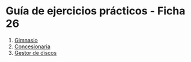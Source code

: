 # Guía de ejercicios prácticos - Ficha 26

1. [Gimnasio](G26-Ej01.md)
2. [Concesionaria](G26-Ej02.md)
3. [Gestor de discos](G26-Ej03.md)
